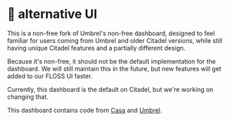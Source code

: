 # 🏰 alternative UI

This is a non-free fork of Umbrel's non-free dashboard, designed to feel familiar for users coming from Umbrel and older Citadel versions,
while still having unique Citadel features and a partially different design.

Because it's non-free, it should not be the default implementation for the dashboard.
We will still maintain this in the future, but new features will get added to our FLOSS UI faster.

Currently, this dashboard is the default on Citadel, but we're working on changing that.

This dashboard contains code from [Casa](https://github.com/Casa/V2-Casa-Node-UI) and [Umbrel](https://github.com/getumbrel/umbrel-dashboard).
